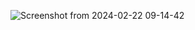 ![Screenshot from 2024-02-22 09-14-42](https://github.com/kirubadeveloper/ract-paginate/assets/80045274/757df5a4-ad7a-424c-8d94-8fec703a0238)

